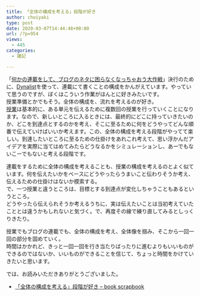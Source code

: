 ```yaml
---
title: 「全体の構成を考える」段階が好き
author: choiyaki
type: post
date: 2020-03-07T14:44:48+00:00
url: /?p=954
views:
  - 445
categories:
  - 雑記

---
```

「[何かの連載をして、ブログのネタに困らなくなっちゃおう大作戦][1]」決行のために、[Dynalist][2]を使って、連載にて書くことの構成をかんがえています。やっていて思うのですが、ぼくはこういう作業がほんとに好きみたいです。  
授業準備とかでもそう。全体の構成を、流れを考えるのが好き。  
[授業][3]は基本的に、ある単元を伝えるために複数回の授業を行っていくことになります。なので、新しいところに入るときには、最終的にどこに持っていきたいのか、どこを到達点とするのかを考え、そこに至るために何をどうやってどんな順番で伝えていけばいいか考えます。この、全体の構成を考える段階がやってて楽しい。到達したいところに至るための仕掛けをあれこれ考えて、思い浮かんだアイデアを実際に当てはめてみたらどうなるかをシミュレーションし、あーでもないこーでもないと考える段階です。

連載をするために全体の構成を考えることも、授業の構成を考えるのとよく似ています。何を伝えたいかをベースにどうやったらうまいこと伝わりそうか考え、伝えるための仕掛けはないか模索する。  
で、一つ授業と違うところは、目標とする到達点が変化しちゃうこともあるというところ。  
どうやったら伝えられそうか考えるうちに、実は伝えたいことは当初考えていたこととは違うかもしれないと気づく。で、再度その線で練り直してみるとしっくりきたり。

授業でもブログの連載でも、全体の構成を考え、全体像を掴み、そこから一回一回の部分を固めていく。  
時間はかかれど、きっと一回一回を行き当たりばったりに進むよりもいいものができるのではないか、いいものができることを信じて、ちょっと時間をかけていきたいと思います。

では、お読みいただきありがとうございました。

  * [「全体の構成を考える」段階が好き &#8211; book scrapbook][4]

 [1]: https://choiyaki.com/?p=945
 [2]: https://scrapbox.io/choiyaki-hondana/Dynalist
 [3]: https://scrapbox.io/choiyaki-hondana/%E6%8E%88%E6%A5%AD
 [4]: https://scrapbox.io/choiyaki-hondana/%E3%80%8C%E5%85%A8%E4%BD%93%E3%81%AE%E6%A7%8B%E6%88%90%E3%82%92%E8%80%83%E3%81%88%E3%82%8B%E3%80%8D%E6%AE%B5%E9%9A%8E%E3%81%8C%E5%A5%BD%E3%81%8D